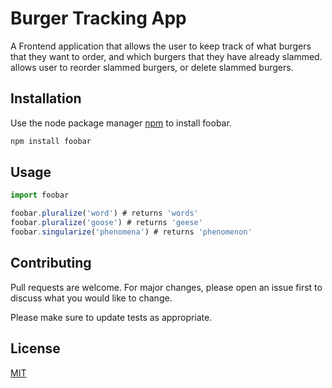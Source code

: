 # Burger Tracking App

A Frontend application that allows the user to keep track of what burgers that they want to order, and which burgers that they have already slammed. allows user to reorder slammed burgers, or delete slammed burgers.

## Installation

Use the node package manager [npm](https://nodejs.org/en/) to install foobar.

```bash
npm install foobar
```

## Usage

```node.js
import foobar

foobar.pluralize('word') # returns 'words'
foobar.pluralize('goose') # returns 'geese'
foobar.singularize('phenomena') # returns 'phenomenon'
```

## Contributing
Pull requests are welcome. For major changes, please open an issue first to discuss what you would like to change.

Please make sure to update tests as appropriate.

## License
[MIT](https://choosealicense.com/licenses/mit/)
